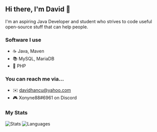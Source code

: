 ## Hi there, I'm David 👋

I'm an aspiring Java Developer and student who strives to code useful open-source stuff that can help people.
  
### Software I use
- ☕ Java, Maven
- 📚 MySQL, MariaDB
- 🔗 PHP

### You can reach me via...
- ✉️ davidhancu@yahoo.com
- 🎮 Xonyne88#6961 on Discord

### My Stats
![Stats](https://github-readme-stats.vercel.app/api?username=DavidHancu&theme=radical)
![Languages](https://github-readme-stats.vercel.app/api/top-langs/?username=DavidHancu&theme=radical&layout=compact)
